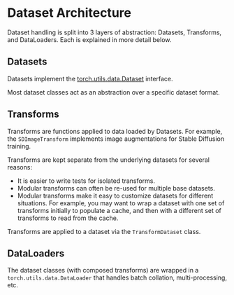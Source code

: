 # Dataset Architecture
Dataset handling is split into 3 layers of abstraction: Datasets, Transforms, and DataLoaders. Each is explained in more detail below.

## Datasets

Datasets implement the [torch.utils.data.Dataset](https://pytorch.org/tutorials/beginner/basics/data_tutorial.html#creating-a-custom-dataset-for-your-files) interface.

Most dataset classes act as an abstraction over a specific dataset format.
 
## Transforms

Transforms are functions applied to data loaded by Datasets. For example, the `SDImageTransform` implements image augmentations for Stable Diffusion training.

Transforms are kept separate from the underlying datasets for several reasons:
- It is easier to write tests for isolated transforms.
- Modular transforms can often be re-used for multiple base datasets.
- Modular transforms make it easy to customize datasets for different situations. For example, you may want to wrap a dataset with one set of transforms initially to populate a cache, and then with a different set of transforms to read from the cache.

Transforms are applied to a dataset via the `TransformDataset` class.

## DataLoaders

The dataset classes (with composed transforms) are wrapped in a `torch.utils.data.DataLoader` that handles batch collation, multi-processing, etc.
